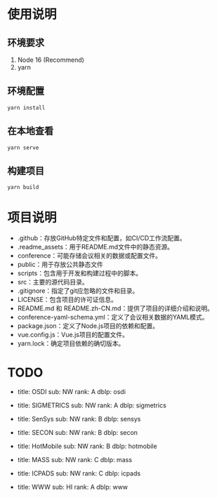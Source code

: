 # 使用说明

## 环境要求

1. Node 16 (Recommend)
2. yarn

## 环境配置

```
yarn install
```

## 在本地查看
```
yarn serve
```

## 构建项目
```
yarn build
```

# 项目说明

* .github：存放GitHub特定文件和配置，如CI/CD工作流配置。
* .readme_assets：用于README.md文件中的静态资源。
* conference：可能存储会议相关的数据或配置文件。
* public：用于存放公共静态文件
* scripts：包含用于开发和构建过程中的脚本。
* src：主要的源代码目录。
* .gitignore：指定了git应忽略的文件和目录。
* LICENSE：包含项目的许可证信息。
* README.md 和 README.zh-CN.md：提供了项目的详细介绍和说明。
* conference-yaml-schema.yml：定义了会议相关数据的YAML模式。
* package.json：定义了Node.js项目的依赖和配置。
* vue.config.js：Vue.js项目的配置文件。
* yarn.lock：确定项目依赖的确切版本。

# TODO

- title: OSDI
  sub: NW
  rank: A
  dblp: osdi

- title: SIGMETRICS
  sub: NW
  rank: A
  dblp: sigmetrics

- title: SenSys
  sub: NW
  rank: B
  dblp: sensys

- title: SECON
  sub: NW
  rank: B
  dblp: secon

- title: HotMobile
  sub: NW
  rank: B
  dblp: hotmobile

- title: MASS
  sub: NW
  rank: C
  dblp: mass

- title: ICPADS
  sub: NW
  rank: C
  dblp: icpads

- title: WWW
  sub: HI
  rank: A
  dblp: www